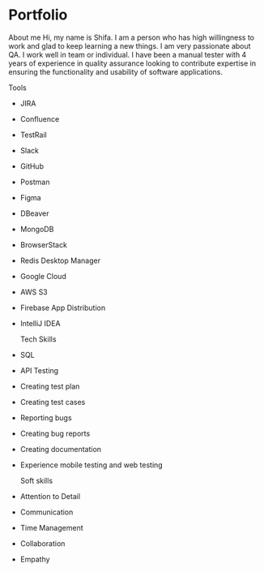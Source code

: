 # Portfolio
  About me
Hi, my name is Shifa. I am a person who has high willingness to work and glad to keep learning a new things. 
I am very passionate about QA. I work well in team or individual. 
I have been a manual tester with 4 years of experience in quality assurance looking to contribute expertise in ensuring the functionality and usability of software applications. 

  Tools
- JIRA
- Confluence
- TestRail
- Slack
- GitHub
- Postman
- Figma
- DBeaver
- MongoDB
- BrowserStack
- Redis Desktop Manager
- Google Cloud
- AWS S3
- Firebase App Distribution
- IntelliJ IDEA

  Tech Skills
- SQL
- API Testing
- Creating test plan
- Creating test cases
- Reporting bugs
- Creating bug reports
- Creating documentation
- Experience mobile testing and web testing

  Soft skills
- Attention to Detail
- Communication
- Time Management
- Collaboration
- Empathy
